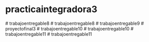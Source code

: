 
# practicaintegradora3
#   t r a b a j o e n t r e g a b l e 8  
 #   t r a b a j o e n t r e g a b l e 8  
 #   t r a b a j o e n t r e g a b l e 9  
 #   p r o y e c t o f i n a l 3  
 #   t r a b a j o e n t r e g a b l e 1 0  
 #   t r a b a j o e n t r e g a b l e 1 0  
 #   t r a b a j o e n t r e g a b l e 1 1  
 #   t r a b a j o e n t r e g a b l e 1 1  
 